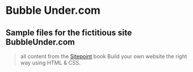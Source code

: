 # Bubble Under.com

## Sample files for the fictitious site BubbleUnder.com

> all content from the [Sitepoint](www.sitepoint.com) book Build your own website the right way using HTML & CSS.